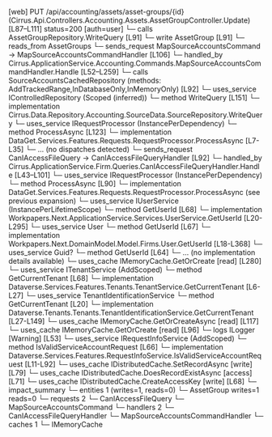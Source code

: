 [web] PUT /api/accounting/assets/asset-groups/{id}  (Cirrus.Api.Controllers.Accounting.Assets.AssetGroupController.Update)  [L87–L111] status=200 [auth=user]
  └─ calls AssetGroupRepository.WriteQuery [L91]
  └─ write AssetGroup [L91]
    └─ reads_from AssetGroups
  └─ sends_request MapSourceAccountsCommand -> MapSourceAccountsCommandHandler [L106]
    └─ handled_by Cirrus.ApplicationService.Accounting.Commands.MapSourceAccountsCommandHandler.Handle [L52–L259]
      └─ calls SourceAccountsCachedRepository (methods: AddTrackedRange,InDatabaseOnly,InMemoryOnly) [L92]
      └─ uses_service IControlledRepository<Source> (Scoped (inferred))
        └─ method WriteQuery [L151]
          └─ implementation Cirrus.Data.Repository.Accounting.SourceData.SourceRepository.WriteQuery
      └─ uses_service IRequestProcessor (InstancePerDependency)
        └─ method ProcessAsync [L123]
          └─ implementation DataGet.Services.Features.Requests.RequestProcessor.ProcessAsync [L7-L35]
            └─ ... (no dispatches detected)
  └─ sends_request CanIAccessFileQuery -> CanIAccessFileQueryHandler [L92]
    └─ handled_by Cirrus.ApplicationService.Firm.Queries.CanIAccessFileQueryHandler.Handle [L43–L101]
      └─ uses_service IRequestProcessor (InstancePerDependency)
        └─ method ProcessAsync [L90]
          └─ implementation DataGet.Services.Features.Requests.RequestProcessor.ProcessAsync (see previous expansion)
      └─ uses_service IUserService (InstancePerLifetimeScope)
        └─ method GetUserId [L68]
          └─ implementation Workpapers.Next.ApplicationService.Services.UserService.GetUserId [L20-L295]
            └─ uses_service User
              └─ method GetUserId [L67]
                └─ implementation Workpapers.Next.DomainModel.Model.Firms.User.GetUserId [L18-L368]
            └─ uses_service Guid?
              └─ method GetUserId [L64]
                └─ ... (no implementation details available)
            └─ uses_cache IMemoryCache.GetOrCreate [read] [L280]
      └─ uses_service ITenantService (AddScoped)
        └─ method GetCurrentTenant [L68]
          └─ implementation Dataverse.Services.Features.Tenants.TenantService.GetCurrentTenant [L6-L27]
            └─ uses_service TenantIdentificationService
              └─ method GetCurrentTenant [L20]
                └─ implementation Dataverse.Tenants.Tenants.TenantIdentificationService.GetCurrentTenant [L27-L149]
                  └─ uses_cache IMemoryCache.GetOrCreateAsync [read] [L117]
                  └─ uses_cache IMemoryCache.GetOrCreate [read] [L96]
                  └─ logs ILogger<ITenantIdentificationService> [Warning] [L53]
      └─ uses_service IRequestInfoService (AddScoped)
        └─ method IsValidServiceAccountRequest [L66]
          └─ implementation Dataverse.Services.Features.RequestInfoService.IsValidServiceAccountRequest [L11-L92]
      └─ uses_cache IDistributedCache.SetRecordAsync [write] [L79]
      └─ uses_cache IDistributedCache.DoesRecordExistAsync [access] [L71]
      └─ uses_cache IDistributedCache.CreateAccessKey [write] [L68]
  └─ impact_summary
    └─ entities 1 (writes=1, reads=0)
      └─ AssetGroup writes=1 reads=0
    └─ requests 2
      └─ CanIAccessFileQuery
      └─ MapSourceAccountsCommand
    └─ handlers 2
      └─ CanIAccessFileQueryHandler
      └─ MapSourceAccountsCommandHandler
    └─ caches 1
      └─ IMemoryCache


